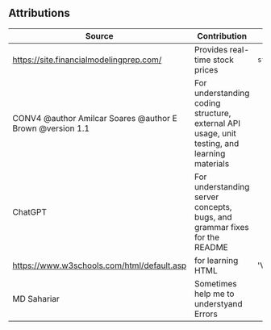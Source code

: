 ## Attributions
| Source                                   | Contribution                                      | Location      |
|------------------------------------------|---------------------------------------------------|---------------|
| https://site.financialmodelingprep.com/  | Provides real-time stock prices  | `stockPrice.mjs` |
| CONV4  @author Amilcar Soares @author E Brown @version 1.1        | For understanding coding structure, external API usage, unit testing, and learning materials            | 
| ChatGPT| For understanding server concepts, bugs, and grammar fixes for the README|
|https://www.w3schools.com/html/default.asp| for learning HTML| 'View'|
|MD Sahariar|Sometimes help me to understyand Errors|